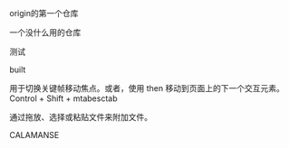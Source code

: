 origin的第一个仓库

一个没什么用的仓库

  测试
  
built

用于切换关键帧移动焦点。或者，使用 then 移动到页面上的下一个交互元素。Control + Shift + mtabesctab

通过拖放、选择或粘贴文件来附加文件。

CALAMANSE
